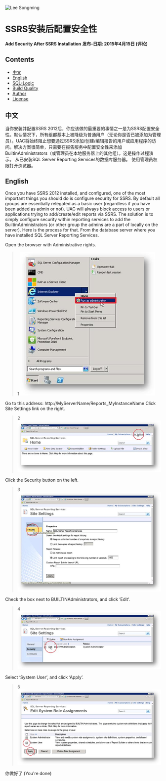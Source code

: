 ![Lee Songming](https://github.com/congmingshuju/git-resources/blob/master/images/0-clever-data-github.jpg "李聪明 数据")


# SSRS安装后配置安全性
**Add Security After SSRS Installation**
**发布-日期:  2015年4月15日 (评论)**

## Contents

- [中文](#中文)
- [English](#English)
- [SQL-Logic](#Logic)
- [Build Quality](#Build-Quality)
- [Author](#Author)
- [License](#License) 


## 中文
当你安装并配置SSRS 2012后，你应该做的最重要的事情之一是为SSRS配置安全性。默认情况下，所有组都基本上被降级为普通用户（无论你是否已被添加为管理员）。UAC将始终阻止想要通过SSRS添加/创建/编辑报告的用户或应用程序的访问。解决方案很简单，只需要在报告服务中配置安全性来添加BuiltinAdministrators（或管理员在本地服务器上的其他组）。这是操作过程演示。
从已安装SQL Server Reporting Services的数据库服务器。
使用管理员权限打开浏览器。


## English
Once you have SSRS 2012 installed, and configured, one of the most important things you should do is configure security for SSRS. By default all groups are essentially relegated as a basic user (regardless if you have been added as admin or not). UAC will always block access to users or applications trying to add/create/edit reports via SSRS. The solution is to simply configure security within reporting services to add the BuiltinAdministrators (or other group the admins are a part of locally on the server). Here is the process for that.
From the database server where you have installed SQL Server Reporting Services.

Open the browser with Administrative rights.

> 1
![步骤1 (Step1)](images/step-1.jpg?raw=true "步骤1")

Go to this address:
http://MyServerName/Reports_MyInstanceName
Click Site Settings link on the right.

> 2
![步骤2 (Step2)](images/step-2.jpg?raw=true "步骤2")

Click the Security button on the left.

> 3
![步骤3 (Step3)](images/step-3.jpg?raw=true "步骤3")

Check the box next to BUILTINAdministrators, and click ‘Edit’.

> 4
![步骤4 (Step4)](images/step-4.jpg?raw=true "步骤4")

Select ‘System User’, and click ‘Apply’.

> 5
![步骤5 (Step4)](images/step-5.jpg?raw=true "步骤5")

你做好了 (You're done)




